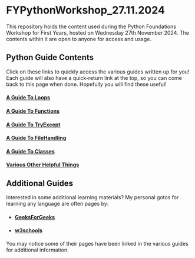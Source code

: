 # FYPythonWorkshop_27.11.2024

This repository holds the content used during the Python Foundations Workshop for First Years, 
hosted on Wednesday 27th November 2024. The contents within it are open to anyone for access and 
usage.

## Python Guide Contents

Click on these links to quickly access the various guides written up for you! Each guide will also
have a quick-return link at the top, so you can come back to this page when done. Hopefully you
will find these useful!

#### [A Guide To Loops](Guides/A%20Guide%20To%20Loops.md)
#### [A Guide To Functions](Guides/A%20Guide%20To%20Functions.md)
#### [A Guide To TryExcept](Guides/A%20Guide%20To%20TryExcept.md)
#### [A Guide To FileHandling](Guides/A%20Guide%20To%20FileHandling.md)
#### [A Guide To Classes](Guides/A%20Guide%20To%20Classes.md)
#### [Various Other Helpful Things](Guides/Various%20Other%20Helpful%20Things.md)

## Additional Guides

Interested in some additional learning materials?
My personal gotos for learning any language are often pages by:
- #### [GeeksForGeeks](https://www.geeksforgeeks.org/python-programming-language-tutorial/)
- #### [w3schools](https://www.w3schools.com/python/default.asp)

You may notice some of their pages have been linked in the various guides for additional information.



